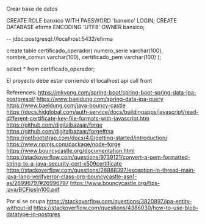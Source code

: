 Crear base de datos

CREATE ROLE banxico WITH PASSWORD 'banxico' LOGIN;
CREATE DATABASE efirma ENCODING 'UTF8' OWNER banxico;

-- jdbc:postgresql://localhost:5432/efirma

create table certificado_operador(
numero_serie varchar(100),
nombre_comun varchar(100),
certificado_pem varchar(100)
);

select *
from certificado_operador;

El proyecto debe estar corriendo el localhost api call front

References:
https://mkyong.com/spring-boot/spring-boot-spring-data-jpa-postgresql/
https://www.baeldung.com/spring-data-jpa-query
https://www.baeldung.com/java-bouncy-castle
https://docs.hidglobal.com/auth-service/docs/buildingapps/javascript/read-different-certificate-key-file-formats-with-javascript.htm
https://github.com/digitalbazaar/forge
https://github.com/digitalbazaar/forge#rsa
https://getbootstrap.com/docs/4.0/getting-started/introduction/
https://www.npmjs.com/package/node-forge
https://www.bouncycastle.org/documentation.html
https://stackoverflow.com/questions/9739121/convert-a-pem-formatted-string-to-a-java-security-cert-x509certificate
https://stackoverflow.com/questions/26888397/exception-in-thread-main-java-lang-verifyerror-class-org-bouncycastle-asn1-as/26996797#26996797
https://www.bouncycastle.org/fips-java/BCFipsIn100.pdf


Por si se ocupa
https://stackoverflow.com/questions/3820897/jpa-entity-without-id
https://stackoverflow.com/questions/4386030/how-to-use-blob-datatype-in-postgres



